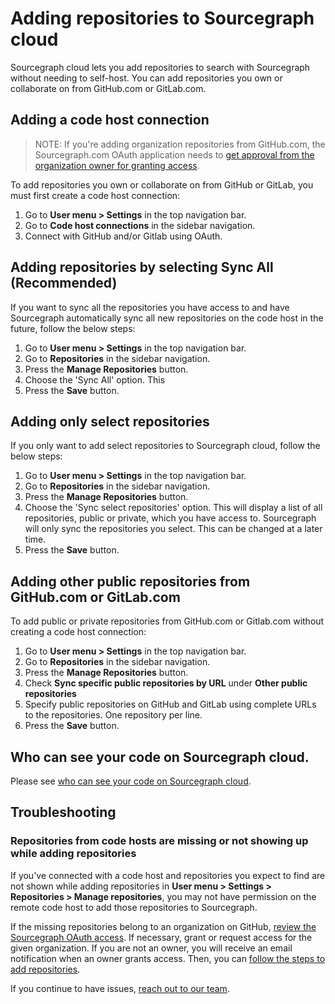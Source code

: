 # Adding repositories to Sourcegraph cloud

Sourcegraph cloud lets you add repositories to search with Sourcegraph without needing to self-host. You can add repositories you own or collaborate on from GitHub.com or GitLab.com.

## Adding a code host connection

> NOTE: If you're adding organization repositories from GitHub.com, the Sourcegraph.com OAuth application needs to [get approval from the organization owner for granting access](https://docs.github.com/en/organizations/restricting-access-to-your-organizations-data/approving-oauth-apps-for-your-organization).

To add repositories you own or collaborate on from GitHub or GitLab, you must first create a code host connection:

1. Go to **User menu > Settings** in the top navigation bar.
1. Go to **Code host connections** in the sidebar navigation.
1. Connect with GitHub and/or Gitlab using OAuth.

## Adding repositories by selecting Sync All (Recommended)

If you want to sync all the repositories you have access to and have Sourcegraph automatically sync all new repositories on the code host in the future, follow the below steps: 

1. Go to **User menu > Settings** in the top navigation bar.
1. Go to **Repositories** in the sidebar navigation.
1. Press the **Manage Repositories** button.
1. Choose the 'Sync All' option. This 
1. Press the **Save** button.


## Adding only select repositories  

If you only want to add select repositories to Sourcegraph cloud, follow the below steps:

1. Go to **User menu > Settings** in the top navigation bar.
1. Go to **Repositories** in the sidebar navigation.
1. Press the **Manage Repositories** button.
1. Choose the 'Sync select repositories' option. This will display a list of all repositories, public or private, which you have access to. Sourcegraph will only sync the repositories you select. This can be changed at a later time. 
1. Press the **Save** button.

## Adding other public repositories from GitHub.com or GitLab.com

To add public or private repositories from GitHub.com or Gitlab.com without creating a code host connection:

1. Go to **User menu > Settings** in the top navigation bar.
1. Go to **Repositories** in the sidebar navigation.
1. Press the **Manage Repositories** button.
1. Check **Sync specific public repositories by URL** under **Other public repositories**
1. Specify public repositories on GitHub and GitLab using complete URLs to the repositories. One repository per line.
1. Press the **Save** button.

## Who can see your code on Sourcegraph cloud.

Please see [who can see your code on Sourcegraph cloud](../explanations/code_visibility_on_sourcegraph_cloud.md).

## Troubleshooting

### Repositories from code hosts are missing or not showing up while adding repositories

If you've connected with a code host and repositories you expect to find are not shown while adding repositories in **User menu > Settings > Repositories > Manage repositories**, you may not have permission on the remote code host to add those repositories to Sourcegraph.

If the missing repositories belong to an organization on GitHub, [review the Sourcegraph OAuth access](https://github.com/settings/connections/applications/e917b2b7fa9040e1edd4). If necessary, grant or request access for the given organization. If you are not an owner, you will receive an email notification when an owner grants access. Then, you can [follow the steps to add repositories](#adding-repositories-you-own-or-collaborate-on-from-github-or-gitlab).

If you continue to have issues, [reach out to our team](mailto:support@sourcegraph.com).
